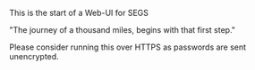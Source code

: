 This is the start of a Web-UI for SEGS

"The journey of a thousand miles, begins with that first step."

Please consider running this over HTTPS as passwords are sent unencrypted.